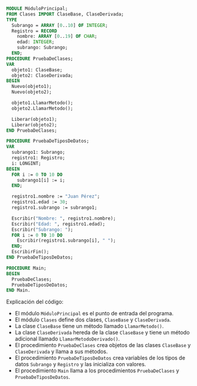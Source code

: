 ```modula-2
MODULE MóduloPrincipal;
FROM Clases IMPORT ClaseBase, ClaseDerivada;
TYPE
  Subrango = ARRAY [0..10] OF INTEGER;
  Registro = RECORD
    nombre: ARRAY [0..19] OF CHAR;
    edad: INTEGER;
    subrango: Subrango;
  END;
PROCEDURE PruebaDeClases;
VAR
  objeto1: ClaseBase;
  objeto2: ClaseDerivada;
BEGIN
  Nuevo(objeto1);
  Nuevo(objeto2);

  objeto1.LlamarMetodo();
  objeto2.LlamarMetodo();

  Liberar(objeto1);
  Liberar(objeto2);
END PruebaDeClases;

PROCEDURE PruebaDeTiposDeDatos;
VAR
  subrango1: Subrango;
  registro1: Registro;
  i: LONGINT;
BEGIN
  FOR i := 0 TO 10 DO
    subrango1[i] := i;
  END;

  registro1.nombre := "Juan Pérez";
  registro1.edad := 30;
  registro1.subrango := subrango1;

  Escribir("Nombre: ", registro1.nombre);
  Escribir("Edad: ", registro1.edad);
  Escribir("Subrango: ");
  FOR i := 0 TO 10 DO
    Escribir(registro1.subrango[i], " ");
  END;
  EscribirFin();
END PruebaDeTiposDeDatos;

PROCEDURE Main;
BEGIN
  PruebaDeClases;
  PruebaDeTiposDeDatos;
END Main.
```

Explicación del código:

* El módulo `MóduloPrincipal` es el punto de entrada del programa.
* El módulo `Clases` define dos clases, `ClaseBase` y `ClaseDerivada`.
* La clase `ClaseBase` tiene un método llamado `LlamarMetodo()`.
* La clase `ClaseDerivada` hereda de la clase `ClaseBase` y tiene un método adicional llamado `LlamarMetodoDerivado()`.
* El procedimiento `PruebaDeClases` crea objetos de las clases `ClaseBase` y `ClaseDerivada` y llama a sus métodos.
* El procedimiento `PruebaDeTiposDeDatos` crea variables de los tipos de datos `Subrango` y `Registro` y las inicializa con valores.
* El procedimiento `Main` llama a los procedimientos `PruebaDeClases` y `PruebaDeTiposDeDatos`.